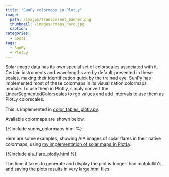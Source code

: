 ```yaml
---
title: "SunPy colormaps in PlotLy"
image: 
  path: /images/transparent_banner.png
  thumbnail: /images/cmaps_hero.jpg
  caption:
categories:
  - posts
tags:
  - SunPy
  - PlotLy
---
```


Solar image data has its own special set of colorscales associated with it. Certain instruments and wavelengths are by default presented in these scales, making their identification quick by the trained eye. SunPy has implemented most of these colormaps in its visualization.colormaps module. To use them in PlotLy, simply convert the LinearSegmentedColorscales to rgb values and add intervals to use them as PlotLy colorscales.

This is implemented in [color_tables_plotly.py](https://github.com/elastufka/solar_all_purpose/blob/main/color_tables_plotly.py). 

Available colormaps are shown below.

{%include sunpy_colormaps.html %}

Here are some examples, showing AIA images of solar flares in their native colormaps, using [my implementation of solar maps in PlotLy](https://elastufka.github.io/SAX-XRS_figures/posts/2021/09/15/Displaying_sunpy_maps_with_PlotLy.html).

{%include aia_flare_plotly.html %}

The time it takes to generate and display the plot is longer than matplotlib's, and saving the plots results in very large html files.

